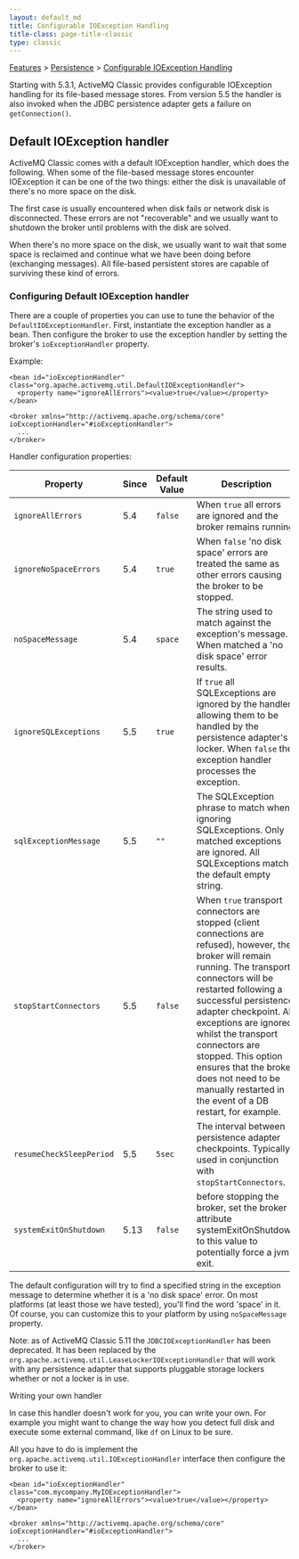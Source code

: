 ```yaml
---
layout: default_md
title: Configurable IOException Handling 
title-class: page-title-classic
type: classic
---
```


 [Features](features) > [Persistence](persistence) > [Configurable IOException Handling](configurable-ioexception-handling)

Starting with 5.3.1, ActiveMQ Classic provides configurable IOException handling for its file-based message stores. From version 5.5 the handler is also invoked when the JDBC persistence adapter gets a failure on `getConnection()`.

Default IOException handler
---------------------------

ActiveMQ Classic comes with a default IOException handler, which does the following. When some of the file-based message stores encounter IOException it can be one of the two things: either the disk is unavailable of there's no more space on the disk.

The first case is usually encountered when disk fails or network disk is disconnected. These errors are not "recoverable" and we usually want to shutdown the broker until problems with the disk are solved.

When there's no more space on the disk, we usually want to wait that some space is reclaimed and continue what we have been doing before (exchanging messages). All file-based persistent stores are capable of surviving these kind of errors.

### Configuring Default IOException handler

There are a couple of properties you can use to tune the behavior of the `DefaultIOExceptionHandler`. First, instantiate the exception handler as a bean. Then configure the broker to use the exception handler by setting the broker's `ioExceptionHandler` property.

Example:
```
<bean id="ioExceptionHandler" class="org.apache.activemq.util.DefaultIOExceptionHandler">
  <property name="ignoreAllErrors"><value>true</value></property>
</bean>

<broker xmlns="http://activemq.apache.org/schema/core" ioExceptionHandler="#ioExceptionHandler">
  ...
</broker>
```
Handler configuration properties:

Property|Since|Default Value|Description
---|---|---|---
`ignoreAllErrors`|5.4|`false`|When `true` all errors are ignored and the broker remains running.
`ignoreNoSpaceErrors`|5.4|`true`|When `false` 'no disk space' errors are treated the same as other errors causing the broker to be stopped.
`noSpaceMessage`|5.4|`space`|The string used to match against the exception's message. When matched a 'no disk space' error results.
`ignoreSQLExceptions`|5.5|`true`|If `true` all SQLExceptions are ignored by the handler allowing them to be handled by the persistence adapter's locker. When `false` the exception handler processes the exception.
`sqlExceptionMessage`|5.5|`""`|The SQLException phrase to match when ignoring SQLExceptions. Only matched exceptions are ignored. All SQLExceptions match the default empty string.
`stopStartConnectors`|5.5|`false`|When `true` transport connectors are stopped (client connections are refused), however, the broker will remain running. The transport connectors will be restarted following a successful persistence adapter checkpoint. All exceptions are ignored whilst the transport connectors are stopped. This option ensures that the broker does not need to be manually restarted in the event of a DB restart, for example.
`resumeCheckSleepPeriod`|5.5|`5sec`|The interval between persistence adapter checkpoints. Typically used in conjunction with `stopStartConnectors`.
`systemExitOnShutdown`|5.13|`false`|before stopping the broker, set the broker attribute systemExitOnShutdown to this value to potentially force a jvm exit.

The default configuration will try to find a specified string in the exception message to determine whether it is a 'no disk space' error. On most platforms (at least those we have tested), you'll find the word 'space' in it. Of course, you can customize this to your platform by using `noSpaceMessage` property.

Note: as of ActiveMQ Classic 5.11 the `JDBCIOExceptionHandler` has been deprecated. It has been replaced by the `org.apache.activemq.util.LeaseLockerIOExceptionHandler` that will work with any persistence adapter that supports pluggable storage lockers whether or not a locker is in use.

Writing your own handler

In case this handler doesn't work for you, you can write your own. For example you might want to change the way how you detect full disk and execute some external command, like `df` on Linux to be sure.

All you have to do is implement the `org.apache.activemq.util.IOExceptionHandler` interface then configure the broker to use it:
```
<bean id="ioExceptionHandler" class="com.mycompany.MyIOExceptionHandler">
  <property name="ignoreAllErrors"><value>true</value></property>
</bean>

<broker xmlns="http://activemq.apache.org/schema/core" ioExceptionHandler="#ioExceptionHandler">
  ...
</broker>
```
